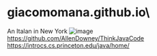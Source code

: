 # giacomomana.github.io\
An Italan in New York 
![image](https://github.com/GIACOMOMANA30/giacomomana/assets/145025613/4992f5d5-2281-4e62-a9b5-a0848ef22b96)
https://github.com/AllenDowney/ThinkJavaCode 
https://introcs.cs.princeton.edu/java/home/ 
